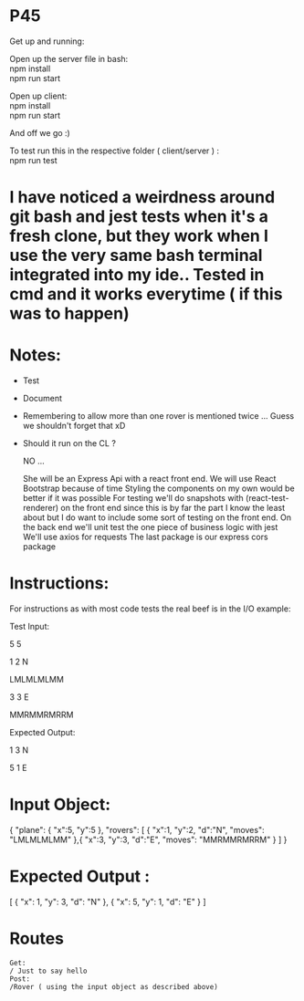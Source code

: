 # P45

Get up and running:

Open up the server file in bash: <br/>
	npm install<br/>
	npm run start
	
Open up client:<br/>
	npm install<br/>
	npm run start
	
And off we go :)

To test run this in the respective folder ( client/server ) :<br/>
	npm run test

# I have noticed a weirdness around git bash and jest tests when it's a fresh clone, but they work when I use the very same bash terminal integrated into my ide.. Tested in cmd and it works everytime ( if this was to happen)



# Notes:

- Test 
- Document 
- Remembering to allow more than one rover is mentioned twice ... Guess we shouldn't forget that xD
- Should it run on the CL ? 
	
	NO ... 
	
	She will be an Express Api with a react front end.
 	We will use React Bootstrap because of time
	Styling the components on my own would be better if it was possible
	For testing we'll do snapshots with (react-test-renderer) on the front end  since this is by far the part I know the least about 	 but I do want to include some sort of testing on the front end.
	On the back end we'll unit test the one piece of business logic with jest 
	We'll use axios for requests
	The last package is our express cors package
	
# Instructions:

For instructions as with most code tests the real beef is in the I/O example:

Test Input:

5 5

1 2 N

LMLMLMLMM

3 3 E

MMRMMRMRRM

Expected Output:

1 3 N

5 1 E

# Input Object:

{
  "plane": {
     "x":5,
     "y":5
  },
  "rovers": [
	{
		"x":1,
		"y":2,
		"d":"N",
	        "moves": "LMLMLMLMM"
	},{
		"x":3,
		"y":3,
	 	"d":"E",
	        "moves": "MMRMMRMRRM"
	}
  ]
}

# Expected Output :
[ { "x": 1, "y": 3, "d": "N" }, { "x": 5, "y": 1, "d": "E" } ]

# Routes
	Get:
	/ Just to say hello
	Post:
	/Rover ( using the input object as described above)
	
	
